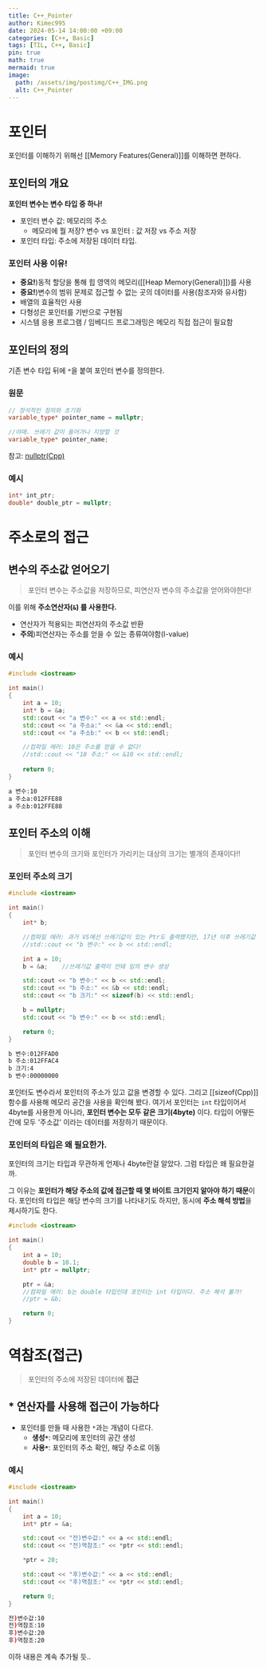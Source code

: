 ```yaml
---
title: C++_Pointer
author: Kimec995
date: 2024-05-14 14:00:00 +09:00
categories: [C++, Basic]
tags: [TIL, C++, Basic]
pin: true
math: true
mermaid: true
image: 
  path: /assets/img/postimg/C++_IMG.png
  alt: C++_Pointer
---
```

# 포인터
포인터를 이해하기 위해선 [[Memory Features(General)]]를 이해하면 편하다.
## 포인터의 개요
**포인터 변수는 변수 타입 중 하나!**
- 포인터 변수 값: 메모리의 주소
	- 메모리에 뭘 저장? 변수 vs 포인터 : 값 저장 vs 주소 저장
- 포인터 타입: 주소에 저장된 데이터 타입.

### 포인터 사용 이유!
- **중요!**)동적 할당을 통해 힙 영역의 메모리([[Heap Memory(General)]])를 사용
- **중요!**)변수의 범위 문제로 접근할 수 없는 곳의 데이터를 사용(참조자와 유사함)
- 배열의 효율적인 사용
- 다형성은 포인터를 기반으로 구현됨
- 시스템 응용 프로그램 / 임베디드 프로그래밍은 메모리 직접 접근이 필요함

## 포인터의 정의
기존 변수 타입 뒤에 `*`을 붙여 포인터 변수를 정의한다.
### 원문
```c++
// 정석적인 정의와 초기화
variable_type* pointer_name = nullptr;

//야매. 쓰레기 값이 들어가니 지양할 것
variable_type* pointer_name;
```
참고: [nullptr(Cpp)](https://kimec995.github.io/posts/C++_nullPointer/)
### 예시
```c++
int* int_ptr;
double* double_ptr = nullptr;
```

# 주소로의 접근
## 변수의 주소값 얻어오기
> 포인터 변수는 주소값을 저장하므로, 피연산자 변수의 주소값을 얻어와야한다!

이를 위해 **주소연산자(`&`) 를 사용한다.**
- 연산자가 적용되는 피연산자의 주소값 반환
- **주의**)피연산자는 주소를 얻을 수 있는 종류여야함(I-value)

### 예시
```c++
#include <iostream>

int main()
{
	int a = 10;
	int* b = &a;
	std::cout << "a 변수:" << a << std::endl;
	std::cout << "a 주소a:" << &a << std::endl;
	std::cout << "a 주소b:" << b << std::endl;

	//컴파일 에러: 10은 주소를 얻을 수 없다!
	//std::cout << "10 주소:" << &10 << std::endl;
	
	return 0;
}
```

```bash
a 변수:10
a 주소a:012FFE88
a 주소b:012FFE88
```

## 포인터 주소의 이해
> 포인터 변수의 크기와 포인터가 가리키는 대상의 크기는 별개의 존재이다!!

### 포인터 주소의 크기
```c++
#include <iostream>

int main()
{
	int* b;

	//컴파일 에러: 과거 VS에선 쓰레기값이 있는 Ptr도 출력했지만, 17년 이후 쓰레기값 Ptr는 컴파일 에러가 나온다.
	//std::cout << "b 변수:" << b << std::endl;

	int a = 10;
	b = &a;    //쓰레기값 출력이 안돼 임의 변수 생성

	std::cout << "b 변수:" << b << std::endl;
	std::cout << "b 주소:" << &b << std::endl;
	std::cout << "b 크기:" << sizeof(b) << std::endl;

	b = nullptr;
	std::cout << "b 변수:" << b << std::endl;

	return 0;
}
```

```bash
b 변수:012FFAD0
b 주소:012FFAC4
b 크기:4
b 변수:00000000
```
포인터도 변수라서 포인터의 주소가 있고 값을 변경할 수 있다. 
그리고 [[sizeof(Cpp)]] 함수를 사용해 메모리 공간을 사용을 확인해 봤다. 
여기서 포인터는 `int` 타입이어서 4byte를 사용한게 아니라, **포인터 변수는 모두 같은 크기(4byte)** 이다. 타입이 어떻든 간에 모두 '주소값' 이라는 데이터를 저장하기 때문이다.

### 포인터의 타입은 왜 필요한가.
포인터의 크기는 타입과 무관하게 언제나 4byte란걸 알았다. 그럼 타입은 왜 필요한걸까.

그 이유는 **포인터가 해당 주소의 값에 접근할 때 몇 바이트 크기인지 알아야 하기 때문**이다. 포인터의 타입은 해당 변수의 크기를 나타내기도 하지만, 동시에 **주소 해석 방법**을 제시하기도 한다.

```c++
#include <iostream>

int main()
{
	int a = 10;
	double b = 10.1;
	int* ptr = nullptr;

	ptr = &a;
	//컴파일 에러: b는 double 타입인데 포인터는 int 타입이다. 주소 해석 불가!
	//ptr = &b;

	return 0;
}
```
# 역참조(접근)
> 포인터의 주소에 저장된 데이터에 **접근**

## * 연산자를 사용해 접근이 가능하다
- 포인터를 만들 때 사용한 `*`과는 개념이 다르다.
	- **생성`*`**: 메모리에 포인터의 공간 생성
	- **사용`*`**: 포인터의 주소 확인, 해당 주소로 이동
### 예시
```c++
#include <iostream>

int main()
{
	int a = 10;
	int* ptr = &a;

	std::cout << "전)변수값:" << a << std::endl;
	std::cout << "전)역참조:" << *ptr << std::endl;

	*ptr = 20;

	std::cout << "후)변수값:" << a << std::endl;
	std::cout << "후)역참조:" << *ptr << std::endl;

	return 0;
}
```

```bash
전)변수값:10
전)역참조:10
후)변수값:20
후)역참조:20
```

 이하 내용은 계속 추가될 듯..